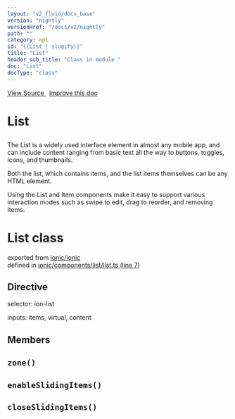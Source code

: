 ```yaml
---
layout: "v2_fluid/docs_base"
version: "nightly"
versionHref: "/docs/v2/nightly"
path: ""
category: api
id: "{{List | slugify}}"
title: "List"
header_sub_title: "Class in module "
doc: "List"
docType: "class"
---
```



<div class="improve-docs">
  <a href='http://github.com/driftyco/ionic2/tree/master/ionic/components/list/list.ts#L6'>
    View Source
  </a>
  &nbsp;
  <a href='http://github.com/driftyco/ionic2/edit/master/ionic/components/list/list.ts#L6'>
    Improve this doc
  </a>
</div>




<h1 class="api-title">

  List



</h1>





<p>The List is a widely used interface element in almost any mobile app, and can include
content ranging from basic text all the way to buttons, toggles, icons, and thumbnails.</p>
<p>Both the list, which contains items, and the list items themselves can be any HTML
element.</p>
<p>Using the List and Item components make it easy to support various
interaction modes such as swipe to edit, drag to reorder, and removing items.</p>


<h1 class="class export">List <span class="type">class</span></h1>
<p class="module">exported from <a href='undefined'>ionic/ionic</a><br/>
defined in <a href="https://github.com/driftyco/ionic2/tree/master/ionic/components/list/list.ts#L7-L108">ionic/components/list/list.ts (line 7)</a>
</p>
<h2>Directive</h2>
  <span>selector: ion-list</span>

  <span>inputs: items, virtual, content</span>


## Members

<div id="zone"></div>
<h2>
  <code>zone()</code>

</h2>












<div id="enableSlidingItems"></div>
<h2>
  <code>enableSlidingItems()</code>

</h2>












<div id="closeSlidingItems"></div>
<h2>
  <code>closeSlidingItems()</code>

</h2>












